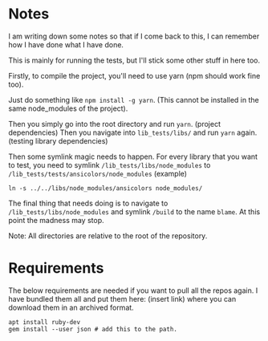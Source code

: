 # Notes
I am writing down some notes so that if I come back to this, I can remember how I have done what I have done.

This is mainly for running the tests, but I'll stick some other stuff in here too.

Firstly, to compile the project, you'll need to use yarn (npm should work fine too).

Just do something like `npm install -g yarn`. (This cannot be installed in the same node\_modules of the project).

Then you simply go into the root directory and run `yarn`. (project dependencies)
Then you navigate into `lib_tests/libs/` and run `yarn` again. (testing library dependencies)

Then some symlink magic needs to happen.
For every library that you want to test, you need to symlink `/lib_tests/libs/node_modules` to `/lib_tests/tests/ansicolors/node_modules` (example)
```
ln -s ../../libs/node_modules/ansicolors node_modules/
```


The final thing that needs doing is to navigate to `/lib_tests/libs/node_modules` and symlink `/build` to the name `blame`.
At this point the madness may stop.

Note: All directories are relative to the root of the repository.


# Requirements


The below requirements are needed if you want to pull all the repos again. I have bundled them all and put them here: (insert link)
where you can download them in an archived format.
```
apt install ruby-dev
gem install --user json # add this to the path.
```
